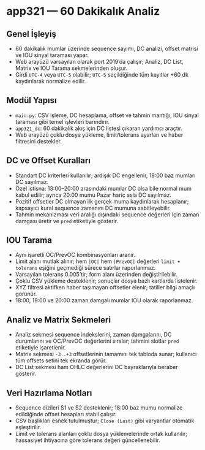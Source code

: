 # app321 — 60 Dakikalık Analiz

## Genel İşleyiş
- 60 dakikalık mumlar üzerinde sequence sayımı, DC analizi, offset matrisi ve IOU sinyal taraması yapar.
- Web arayüzü varsayılan olarak port 2019’da çalışır; Analiz, DC List, Matrix ve IOU Tarama sekmelerinden oluşur.
- Girdi `UTC-4` veya `UTC-5` olabilir; `UTC-5` seçildiğinde tüm kayıtlar +60 dk kaydırılarak normalize edilir.

## Modül Yapısı
- `main.py`: CSV işleme, DC hesaplama, offset ve tahmin mantığı, IOU sinyal taraması gibi temel işlevleri barındırır.
- `app321_dc`: 60 dakikalık akış için DC listesi çıkaran yardımcı araçtır.
- Web arayüzü çoklu dosya yükleme, limit/tolerans ayarları ve haber filtresini destekler.

## DC ve Offset Kuralları
- Standart DC kriterleri kullanılır; ardışık DC engellenir, 18:00 baz mumları DC sayılmaz.
- Özel istisna: 13:00–20:00 arasındaki mumlar DC olsa bile normal mum kabul edilir; ayrıca 20:00 mumu Pazar hariç asla DC sayılmaz.
- Pozitif offsetler DC olmayan ilk gerçek muma kaydırılarak hesaplanır; kapsayıcı kural sequence zamanını DC mumuna sabitleyebilir.
- Tahmin mekanizması veri aralığı dışındaki sequence değerleri için zaman damgası üretir ve `pred` etiketiyle gösterir.

## IOU Tarama
- Aynı işaretli OC/PrevOC kombinasyonları aranır.
- Limit alanı mutlak alınır; hem `|OC|` hem `|PrevOC|` değerleri `limit + tolerans` eşiğini geçmediği sürece satırlar raporlanmaz.
- Varsayılan tolerans 0.005’tir; form alanı üzerinden değiştirilebilir.
- Çoklu CSV yükleme desteklenir; sonuçlar dosya bazlı kartlarda listelenir.
- XYZ filtresi aktifken haber taşımayan offsetler elenir; tatiller bilgi amaçlı görünür.
- 18:00, 19:00 ve 20:00 zaman damgalı mumlar IOU olarak raporlanmaz.

## Analiz ve Matrix Sekmeleri
- Analiz sekmesi sequence indekslerini, zaman damgalarını, DC durumlarını ve OC/PrevOC değerlerini sıralar; tahmini slotlar `pred` etiketiyle işaretlenir.
- Matrix sekmesi `-3..+3` offsetlerinin tamamını tek tabloda sunar; kullanıcı tüm offsets setini tek ekranda görür.
- DC List sekmesi ham OHLC değerlerini DC bayraklarıyla beraber gösterir.

## Veri Hazırlama Notları
- Sequence dizileri S1 ve S2 desteklenir; 18:00 baz mumu normalize edildiğinde offset hesapları stabil çalışır.
- CSV başlıkları esnek tutulmuştur; `Close (Last)` gibi varyantlar otomatik eşleştirilir.
- Limit ve tolerans alanları çoklu dosya yüklemelerinde ortak kullanılır; hassasiyet ihtiyacına göre tolerans değeri güncellenebilir.
